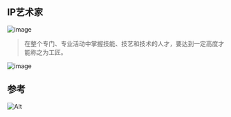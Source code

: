 ## IP艺术家

![image](https://user-images.githubusercontent.com/100464149/155835685-3d4d7ce4-5211-499f-8d72-788c74aebfeb.png)
> 在整个专门、专业活动中掌握技能、技艺和技术的人才，要达到一定高度才能称之为工匠。

![image](https://user-images.githubusercontent.com/100464149/155835783-2bb423f6-ae0f-4e54-b14d-2a2e8c5a01db.png)


## 参考

![Alt](https://repobeats.axiom.co/api/embed/5ad4963097c63894360b4a9b6f3f74f262eabd02.svg "Repobeats analytics image")

